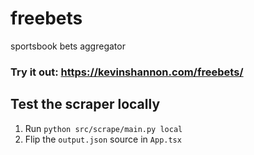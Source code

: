 # freebets
sportsbook bets aggregator

### Try it out: https://kevinshannon.com/freebets/

## Test the scraper locally
1. Run `python src/scrape/main.py local`
2. Flip the `output.json` source in `App.tsx`
